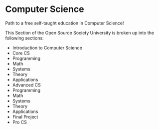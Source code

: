 # Computer Science

Path to a free self-taught education in Computer Science!

This Section of the Open Source Society University is broken up into the following sections:

- Introduction to Computer Science
- Core CS
-    Programming
-    Math
-    Systems
-    Theory
-    Applications
- Advanced CS
-    Programming
-    Math
-    Systems
-    Theory
-    Applications
- Final Project
- Pro CS
